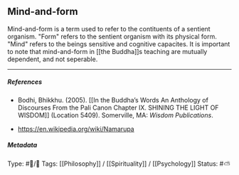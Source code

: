 ## Mind-and-form  # 

Mind-and-form is a term used to refer to the contituents of a sentient organism. "Form" refers to the sentient organism with its physical form. "Mind" refers to the beings sensitive and cognitive capacites. It is important to note that mind-and-form in [[the Buddha]]s teaching are mutually dependent, and not seperable. 

___

##### References

- Bodhi, Bhikkhu. (2005). [[In the Buddha’s Words An Anthology of Discourses From the Pali Canon Chapter IX. SHINING THE LIGHT OF WISDOM]] (Location 5409). Somerville, MA: _Wisdom Publications_.

- https://en.wikipedia.org/wiki/Namarupa

##### Metadata
Type: #🔵/🔵 
Tags: [[Philosophy]] / [[Spirituality]] / [[Psychology]] 
Status: #⛅️ 